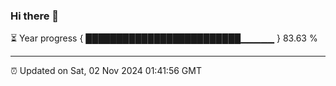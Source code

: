 ### Hi there 👋

⏳ Year progress { █████████████████████████▁▁▁▁▁ } 83.63 %

---

⏰ Updated on Sat, 02 Nov 2024 01:41:56 GMT


